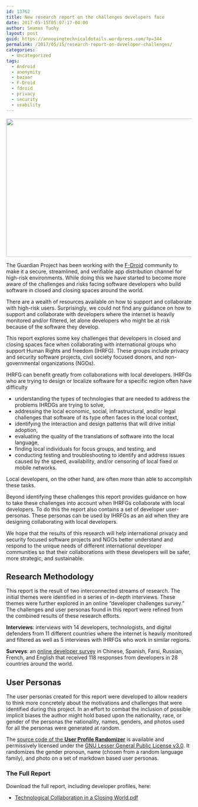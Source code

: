 ```yaml
---
id: 13762
title: New research report on the challenges developers face
date: 2017-05-15T05:07:17-04:00
author: Seamus Tuohy
layout: post
guid: https://annoyingtechnicaldetails.wordpress.com/?p=344
permalink: /2017/05/15/research-report-on-developer-challenges/
categories:
  - Uncategorized
tags:
  - Android
  - anonymity
  - bazaar
  - F-Droid
  - fdroid
  - privacy
  - security
  - usability
---
```

[<img class="aligncenter size-full wp-image-13792" src="https://guardianproject.info/wp-content/uploads/2017/06/tccw.png" alt="" width="845" height="375" srcset="https://guardianproject.info/wp-content/uploads/2017/06/tccw.png 845w, https://guardianproject.info/wp-content/uploads/2017/06/tccw-300x133.png 300w, https://guardianproject.info/wp-content/uploads/2017/06/tccw-768x341.png 768w" sizes="(max-width: 845px) 100vw, 845px" />](https://guardianproject.info/wp-content/uploads/2017/06/tccw.png)

The Guardian Project has been working with the <a href="https://f-droid.org" target="_blank" rel="noopener noreferrer">F-Droid</a> community to make it a secure, streamlined, and verifiable app distribution channel for high-risk environments. While doing this we have started to become more aware of the challenges and risks facing software developers who build software in closed and closing spaces around the world.

There are a wealth of resources available on how to support and collaborate with high-risk users. Surprisingly, we could not find any guidance on how to support and collaborate with developers where the internet is heavily monitored and/or filtered, let alone developers who might be at risk because of the software they develop.

This report explores some key challenges that developers in closed and closing spaces face when collaborating with international groups who support Human Rights and freedom (IHRFG). These groups include privacy and security software projects, civil society focused donors, and non-governmental organizations (NGOs).

IHRFG can benefit greatly from collaborations with local developers. IHRFGs who are trying to design or localize software for a specific region often have difficulty

  * understanding the types of technologies that are needed to address the problems IHRDGs are trying to solve,
  * addressing the local economic, social, infrastructural, and/or legal challenges that software of its type often faces in the local context,
  * identifying the interaction and design patterns that will drive initial adoption,
  * evaluating the quality of the translations of software into the local language,
  * finding local individuals for focus groups, and testing, and
  * conducting testing and troubleshooting to identify and address issues caused by the speed, availability, and/or censoring of local fixed or mobile networks.

Local developers, on the other hand, are often more than able to accomplish these tasks.

Beyond identifying these challenges this report provides guidance on how to take these challenges into account when IHRFGs collaborate with local developers. To do this the report also contains a set of developer user-personas. These personas can be used by IHRFGs as an aid when they are designing collaborating with local developers.

We hope that the results of this research will help international privacy and security focused software projects and NGOs better understand and respond to the unique needs of different international developer communities so that their collaborations with these developers will be safer, more strategic, and sustainable.

## Research Methodology

This report is the result of two interconnected streams of research. The initial themes were identified in a series of in-depth interviews. These themes were further explored in an online “developer challenges survey.” The challenges and user personas found in this report were refined from the combined results of these research efforts.

**Interviews**: interviews with 14 developers, technologists, and digital defenders from 11 different countries where the internet is heavily monitored and filtered as well as 5 interviews with IHRFGs who work in similar regions.

**Surveys**: an [online developer survey](https://challenges.tech/) in Chinese, Spanish, Farsi, Russian, French, and English that received 118 responses from developers in 28 countries around the world.

## User Personas

The user personas created for this report were developed to allow readers to think more concretely about the motivations and challenges that were identified during this project. In an effort to combat the inclusion of possible implicit biases the author might hold based upon the nationality, race, or gender of the personas the nationality, names, genders, and photos used for all the personas were generated at random.

The [source code of the **User Profile Randomizer**](https://github.com/seamustuohy/user_profile_randomizer) is available and permissively licensed under the [GNU Lesser General Public License v3.0](https://github.com/seamustuohy/user_profile_randomizer/blob/master/LICENSE). It randomizes the gender pronoun, name (chosen from a random language family), and photo on a set of markdown based user personas.

### The Full Report

Download the full report, including developer profiles, here:

  * [Technological Collaboration in a Closing World.pdf](https://guardianproject.info/wp-content/uploads/2017/06/Technological-Collaboration-in-a-Closing-World-1.pdf)
